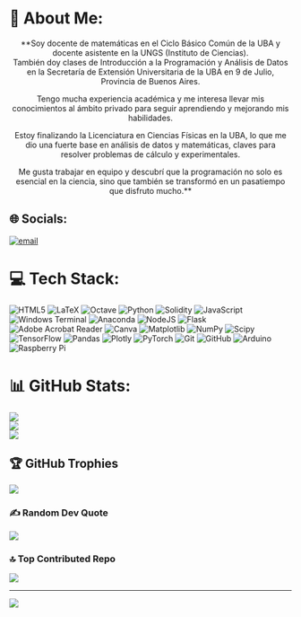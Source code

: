 # 💫 About Me:
<div align="center">

**Soy docente de matemáticas en el Ciclo Básico Común de la UBA y docente asistente en la UNGS (Instituto de Ciencias).  
También doy clases de Introducción a la Programación y Análisis de Datos en la Secretaría de Extensión Universitaria de la UBA en 9 de Julio, Provincia de Buenos Aires.  

Tengo mucha experiencia académica y me interesa llevar mis conocimientos al ámbito privado para seguir aprendiendo y mejorando mis habilidades.  

Estoy finalizando la Licenciatura en Ciencias Físicas en la UBA, lo que me dio una fuerte base en análisis de datos y matemáticas, claves para resolver problemas de cálculo y experimentales.  

Me gusta trabajar en equipo y descubrí que la programación no solo es esencial en la ciencia, sino que también se transformó en un pasatiempo que disfruto mucho.**

</div>



## 🌐 Socials:
[![email](https://img.shields.io/badge/Email-D14836?logo=gmail&logoColor=white)](mailto:dcorvala@gmail.com) 

# 💻 Tech Stack:
![HTML5](https://img.shields.io/badge/html5-%23E34F26.svg?style=plastic&logo=html5&logoColor=white) ![LaTeX](https://img.shields.io/badge/latex-%23008080.svg?style=plastic&logo=latex&logoColor=white) ![Octave](https://img.shields.io/badge/OCTAVE-darkblue?style=plastic&logo=octave&logoColor=fcd683) ![Python](https://img.shields.io/badge/python-3670A0?style=plastic&logo=python&logoColor=ffdd54) ![Solidity](https://img.shields.io/badge/Solidity-%23363636.svg?style=plastic&logo=solidity&logoColor=white) ![JavaScript](https://img.shields.io/badge/javascript-%23323330.svg?style=plastic&logo=javascript&logoColor=%23F7DF1E) ![Windows Terminal](https://img.shields.io/badge/Windows%20Terminal-%234D4D4D.svg?style=plastic&logo=windows-terminal&logoColor=white) ![Anaconda](https://img.shields.io/badge/Anaconda-%2344A833.svg?style=plastic&logo=anaconda&logoColor=white) ![NodeJS](https://img.shields.io/badge/node.js-6DA55F?style=plastic&logo=node.js&logoColor=white) ![Flask](https://img.shields.io/badge/flask-%23000.svg?style=plastic&logo=flask&logoColor=white) ![Adobe Acrobat Reader](https://img.shields.io/badge/Adobe%20Acrobat%20Reader-EC1C24.svg?style=plastic&logo=Adobe%20Acrobat%20Reader&logoColor=white) ![Canva](https://img.shields.io/badge/Canva-%2300C4CC.svg?style=plastic&logo=Canva&logoColor=white) ![Matplotlib](https://img.shields.io/badge/Matplotlib-%23ffffff.svg?style=plastic&logo=Matplotlib&logoColor=black) ![NumPy](https://img.shields.io/badge/numpy-%23013243.svg?style=plastic&logo=numpy&logoColor=white) ![Scipy](https://img.shields.io/badge/SciPy-%230C55A5.svg?style=plastic&logo=scipy&logoColor=%white) ![TensorFlow](https://img.shields.io/badge/TensorFlow-%23FF6F00.svg?style=plastic&logo=TensorFlow&logoColor=white) ![Pandas](https://img.shields.io/badge/pandas-%23150458.svg?style=plastic&logo=pandas&logoColor=white) ![Plotly](https://img.shields.io/badge/Plotly-%233F4F75.svg?style=plastic&logo=plotly&logoColor=white) ![PyTorch](https://img.shields.io/badge/PyTorch-%23EE4C2C.svg?style=plastic&logo=PyTorch&logoColor=white) ![Git](https://img.shields.io/badge/git-%23F05033.svg?style=plastic&logo=git&logoColor=white) ![GitHub](https://img.shields.io/badge/github-%23121011.svg?style=plastic&logo=github&logoColor=white) ![Arduino](https://img.shields.io/badge/-Arduino-00979D?style=plastic&logo=Arduino&logoColor=white) ![Raspberry Pi](https://img.shields.io/badge/-Raspberry_Pi-C51A4A?style=plastic&logo=Raspberry-Pi)
# 📊 GitHub Stats:
![](https://github-readme-stats.vercel.app/api?username=dcorvala&theme=dark&hide_border=false&include_all_commits=true&count_private=true)<br/>
![](https://nirzak-streak-stats.vercel.app/?user=dcorvala&theme=dark&hide_border=false)<br/>
![](https://github-readme-stats.vercel.app/api/top-langs/?username=dcorvala&theme=dark&hide_border=false&include_all_commits=true&count_private=true&layout=compact)

## 🏆 GitHub Trophies
![](https://github-profile-trophy.vercel.app/?username=dcorvala&theme=algolia&no-frame=false&no-bg=true&margin-w=4)

### ✍️ Random Dev Quote
![](https://quotes-github-readme.vercel.app/api?type=horizontal&theme=radical)

### 🔝 Top Contributed Repo
![](https://github-contributor-stats.vercel.app/api?username=dcorvala&limit=5&theme=dark&combine_all_yearly_contributions=true)

---
[![](https://visitcount.itsvg.in/api?id=dcorvala&icon=0&color=0)](https://visitcount.itsvg.in)

<!-- Proudly created with GPRM ( https://gprm.itsvg.in ) -->
